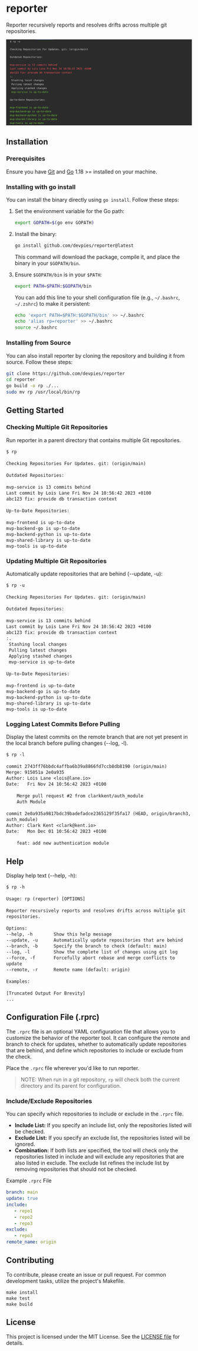 # reporter

Reporter recursively reports and resolves drifts across multiple git repositories.

![](./docs/img/update.png)

## Installation
### Prerequisites
Ensure you have [Git](https://git-scm.com/downloads) and [Go](https://go.dev/dl/) 1.18 >= installed on your machine.

### Installing with go install
You can install the binary directly using `go install`. Follow these steps:

1. Set the environment variable for the Go path:

    ```sh
    export GOPATH=$(go env GOPATH)
    ```
2. Install the binary:

    ```sh
    go install github.com/devpies/reporter@latest
    ```

    This command will download the package, compile it, and place the binary in your `$GOPATH/bin`.


3. Ensure `$GOPATH/bin` is in your `$PATH`:

    ```sh
    export PATH=$PATH:$GOPATH/bin
    ```

    You can add this line to your shell configuration file (e.g., `~/.bashrc`, `~/.zshrc`) to make it persistent:
    
    ```sh
    echo 'export PATH=$PATH:$GOPATH/bin' >> ~/.bashrc
    echo 'alias rp=reporter' >> ~/.bashrc
    source ~/.bashrc
    ```

### Installing from Source

You can also install reporter by cloning the repository and building it from source. Follow these steps:

```sh
git clone https://github.com/devpies/reporter
cd reporter
go build -o rp ./...
sudo mv rp /usr/local/bin/rp
```

## Getting Started

### Checking Multiple Git Repositories

Run reporter in a parent directory that contains multiple Git repositories.

```
$ rp

Checking Repositories For Updates. git: (origin/main)

Outdated Repositories:

mvp-service is 13 commits behind
Last commit by Lois Lane Fri Nov 24 10:56:42 2023 +0100
abc123 fix: provide db transaction context

Up-to-Date Repositories:

mvp-frontend is up-to-date
mvp-backend-go is up-to-date
mvp-backend-python is up-to-date
mvp-shared-library is up-to-date
mvp-tools is up-to-date
```

### Updating Multiple Git Repositories

Automatically update repositories that are behind (--update, -u):

```
$ rp -u

Checking Repositories For Updates. git: (origin/main)

Outdated Repositories:

mvp-service is 13 commits behind
Last commit by Lois Lane Fri Nov 24 10:56:42 2023 +0100
abc123 fix: provide db transaction context
:.
 Stashing local changes
 Pulling latest changes
 Applying stashed changes
 mvp-service is up-to-date

Up-to-Date Repositories:

mvp-frontend is up-to-date
mvp-backend-go is up-to-date
mvp-backend-python is up-to-date
mvp-shared-library is up-to-date
mvp-tools is up-to-date
```

### Logging Latest Commits Before Pulling

Display the latest commits on the remote branch that are not yet present
in the local branch before pulling changes (--log, -l).

```
$ rp -l

commit 2743ff76bbdc4affba6b39a8866fd7ccb8db8190 (origin/main)
Merge: 915051a 2e0a935
Author: Lois Lane <lois@lane.io>
Date:   Fri Nov 24 10:56:42 2023 +0100

    Merge pull request #2 from clarkkent/auth_module
    Auth Module
    
commit 2e0a935a9817bdc39badefadce2365129f35fa17 (HEAD, origin/branch3, auth_module)
Author: Clark Kent <clark@kent.io>
Date:   Mon Dec 01 10:56:42 2023 +0100

    feat: add new authentication module
```

## Help

Display help text (--help, -h):

```
$ rp -h

Usage: rp (reporter) [OPTIONS]

Reporter recursively reports and resolves drifts across multiple git repositories.

Options:
--help, -h        Show this help message
--update, -u      Automatically update repositories that are behind
--branch, -b      Specify the branch to check (default: main)
--log, -l         Show the complete list of changes using git log
--force, -f       Forcefully abort rebase and merge conflicts to update
--remote, -r      Remote name (default: origin)

Examples:

[Truncated Output For Brevity]
...
```

## Configuration File (.rprc)

The `.rprc` file is an optional YAML configuration file that allows you to customize the behavior of the reporter tool.
It can configure the remote and branch to check for updates, whether to automatically update repositories that are behind,
and define which repositories to include or exclude from the check.

Place the `.rprc` file wherever you'd like to run reporter.

> NOTE: When run in a git repository, `rp` will check both the current directory and its parent for configuration.

### Include/Exclude Repositories

You can specify which repositories to include or exclude in the `.rprc` file.

- **Include List:** If you specify an include list, only the repositories listed will be checked.
- **Exclude List:** If you specify an exclude list, the repositories listed will be ignored.
- **Combination:** If both lists are specified, the tool will check only the repositories listed in include and will
exclude any repositories that are also listed in exclude. The exclude list refines the include list by removing 
repositories that should not be checked.

Example `.rprc` File

```yaml
branch: main
update: true
include:
   - repo1
   - repo2
   - repo3
exclude:
   - repo3
remote_name: origin
```

## Contributing

To contribute, please create an issue or pull request. For common development tasks, utilize the project's Makefile.

```
make install
make test
make build
```

## License
This project is licensed under the MIT License. See the [LICENSE file](./LICENSE) for details.

